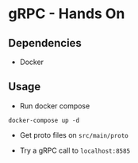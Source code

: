 # gRPC - Hands On
  
## Dependencies

- Docker

## Usage

- Run docker compose

```shell
docker-compose up -d
```

- Get proto files on `src/main/proto`

- Try a gRPC call to `localhost:8585`
